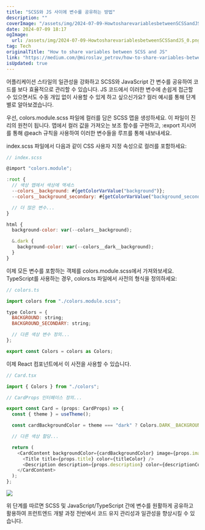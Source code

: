 ```yaml
---
title: "SCSS와 JS 사이에 변수를 공유하는 방법"
description: ""
coverImage: "/assets/img/2024-07-09-HowtosharevariablesbetweenSCSSandJS_0.png"
date: 2024-07-09 18:17
ogImage: 
  url: /assets/img/2024-07-09-HowtosharevariablesbetweenSCSSandJS_0.png
tag: Tech
originalTitle: "How to share variables between SCSS and JS"
link: "https://medium.com/@miroslav_petrov/how-to-share-variables-between-scss-and-js-7b4225830abe"
isUpdated: true
---
```




어플리케이션 스타일의 일관성을 강화하고 SCSS와 JavaScript 간 변수를 공유하여 코드를 보다 효율적으로 관리할 수 있습니다. JS 코드에서 이러한 변수에 손쉽게 접근할 수 있으면서도 수동 개입 없이 사용할 수 있게 하고 싶으신가요? 컬러 예시를 통해 단계별로 알아보겠습니다.

우선, colors.module.scss 파일에 컬러를 담은 SCSS 맵을 생성하세요. 이 파일이 진리의 원천이 됩니다. 맵에서 컬러 값을 가져오는 보조 함수를 구현하고, :export 지시어를 통해 @each 규칙을 사용하여 이러한 변수들을 루프를 통해 내보내세요.

index.scss 파일에서 다음과 같이 CSS 사용자 지정 속성으로 컬러를 포함하세요:

<div class="content-ad"></div>

```js
// index.scss

@import "colors.module";

:root {
  // 색상 맵에서 색상에 액세스
  --colors__background: #{getColorVarValue("background")};
  --colors__background_secondary: #{getColorVarValue("background_secondary")};

  // 더 많은 변수...
}

html {
  background-color: var(--colors__background);

  &.dark {
    background-color: var(--colors__dark__background);
  }
}
```

이제 모든 변수를 포함하는 객체를 colors.module.scss에서 가져와보세요. TypeScript를 사용하는 경우, colors.ts 파일에서 사전의 형식을 정의하세요:

```js
// colors.ts

import colors from "./colors.module.scss";

type Colors = {
  BACKGROUND: string;
  BACKGROUND_SECONDARY: string;

  // 다른 색상 변수 정의...
};

export const Colors = colors as Colors;
```

이제 React 컴포넌트에서 이 사전을 사용할 수 있습니다.

<div class="content-ad"></div>

```js
// Card.tsx

import { Colors } from "./colors";

// CardProps 인터페이스 정의...

export const Card = (props: CardProps) => {
  const { theme } = useTheme();

  const cardBackgroundColor = theme === "dark" ? Colors.DARK__BACKGROUND : Colors.BACKGROUND;

  // 다른 색상 할당...

  return (
    <CardContent backgroundColor={cardBackgroundColor} image={props.image}>
      <Title title={props.title} color={titleColor} />
      <Description description={props.description} color={descriptionColor} />
    </CardContent>
  );
};
```

<img src="/assets/img/2024-07-09-HowtosharevariablesbetweenSCSSandJS_0.png" />

위 단계를 따르면 SCSS 및 JavaScript/TypeScript 간에 변수를 원활하게 공유하고 활용하여 프런트엔드 개발 과정 전반에서 코드 유지 관리성과 일관성을 향상시킬 수 있습니다.
